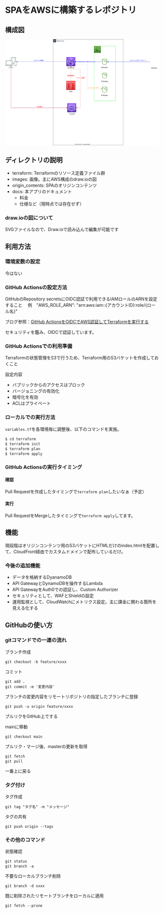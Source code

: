 # SPAをAWSに構築するレポジトリ
## 構成図
![](images/SPA.drawio.svg)

## ディレクトリの説明
- terraform: Terraformのリソース定義ファイル群
- images: 画像。主にAWS構成のdraw.ioの図
- origin_contents: SPAのオリジンコンテンツ
- docs: 本アプリのドキュメント
    - 料金
    - 仕様など（現時点では存在せず）

### draw.ioの図について
SVGファイルなので、Draw.ioで読み込んで編集が可能です

## 利用方法 

### 環境変数の設定

今はない

### GitHub Actionsの設定方法
GitHubのRepository secretsにOIDC認証で利用できるIAMロールのARNを設定すること
　例　"AWS_ROLE_ARN": "arn:aws:iam::{アカウントID}:role/{ロール名}"

ブログ参照：[GitHub ActionsをOIDCでAWS認証してTerraformを実行する](https://anikitech.com/github-actions-terraform-by-oidc/)

セキュリティを鑑み、OIDCで認証しています。

### GitHub Actionsでの利用準備
Terraformの状態管理をS3で行うため、Terraform用のS3バケットを作成しておくこと

設定内容
- バブリックからのアクセスはブロック
- バージョニングの有効化
- 暗号化を有効
- ACLはプライベート

### ローカルでの実行方法
`variables.tf`を各環境毎に調整後、以下のコマンドを実施。

```
$ cd terraform
$ terraform init
$ terraform plan
$ terraform apply
```

### GitHub Actionsの実行タイミング
#### 確認
Pull Requestを作成したタイミングで`terraform plan`したいなぁ（予定）

#### 実行
Pull RequestをMergeしたタイミングで`terraform apply`してます。

## 機能
現段階はオリジンコンテンツ用のS3バケットにHTMLだけのindex.htmlを配置して、CloudFront経由でカスタムドメインで配布しているだけ。

### 今後の追加機能
- データを格納するDyanamoDB
- API GatewayとDynamoDBを操作するLambda
- API GatewayをAuth0での認証し、Custom Authorizer
- セキュリティとして、WAFとShieldの設定
- 運用監視として、CloudWatchにメトリクス設定。主に課金に関わる箇所を見える化する

## GitHubの使い方
### gitコマンドでの一連の流れ

ブランチ作成
```
git checkout -b feature/xxxx
```

コミット
```
git add .
git commit -m '変更内容'
```

ブランチの変更内容をリモートリポジトリの指定したブランチに登録
```
git push -u origin feature/xxxx
```

プルリクをGitHub上でする

mainに移動
```
git checkout main
```

プルリク・マージ後、masterの更新を取得
```
git fetch
git pull
```

一番上に戻る

### タグ付け

タグ作成
```
git tag "タグ名" -m "メッセージ"
```

タグの共有
```
git push origin --tags
```

### その他のコマンド
状態確認
```
git status
git branch -a
```

不要なローカルブランチ削除
```
git branch -d xxxx
```

既に削除されたリモートブランチをローカルに適用
```
git fetch --prune
```
